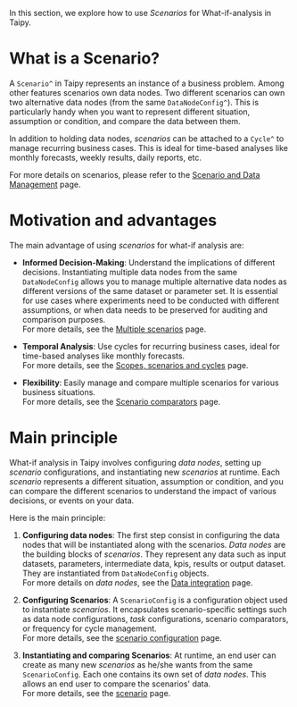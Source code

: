 In this section, we explore how to use *Scenarios* for What-if-analysis in Taipy.

# What is a Scenario?
A `Scenario^` in Taipy represents an instance of a business problem. Among other features
scenarios own data nodes. Two different scenarios can own two alternative data nodes (from the
same `DataNodeConfig^`). This is particularly handy when you want to represent different
situation, assumption or condition, and compare the data between them.

In addition to holding data nodes, *scenarios* can be attached to a `Cycle^` to manage recurring
business cases. This is ideal for time-based analyses like monthly forecasts, weekly
results, daily reports, etc.

For more details on scenarios, please refer to the [Scenario and Data Management](../sdm/index.md)
page.

# Motivation and advantages

The main advantage of using *scenarios* for what-if analysis are:

- **Informed Decision-Making**: Understand the implications of different decisions.
    Instantiating multiple data nodes from the same `DataNodeConfig` allows you to
    manage multiple alternative data nodes as different versions of the same dataset
    or parameter set. It is essential for use cases where experiments need to be
    conducted with different assumptions, or when data needs to be preserved for
    auditing and comparison purposes.<br>
    For more details, see the [Multiple scenarios](../what-if-analysis/multiple-scenarios.md) page.

- **Temporal Analysis**: Use cycles for recurring business cases, ideal for time-based
    analyses like monthly forecasts.<br>
    For more details, see the [Scopes, scenarios and cycles](../what-if-analysis/scenario-and-cycles.md) page.

- **Flexibility**: Easily manage and compare multiple scenarios for various business situations.
    <br>
    For more details, see the [Scenario comparators](../what-if-analysis/scenario-comparators.md) page.

# Main principle

What-if analysis in Taipy involves configuring *data nodes*, setting up *scenario* configurations,
and instantiating new *scenarios* at runtime. Each *scenario* represents a different situation,
assumption or condition, and you can compare the different scenarios to understand
the impact of various decisions, or events on your data.

Here is the main principle:

1. **Configuring data nodes**: The first step consist in configuring the data nodes that will be
    instantiated along with the scenarios. *Data nodes* are the building blocks of *scenarios*.
    They represent any data such as input datasets, parameters, intermediate data, kpis, results
    or output dataset. They are instantiated from `DataNodeConfig` objects.
    <br>
    For more details on *data nodes*, see the [Data integration](../data-integration/index.md) page.

2. **Configuring Scenarios**: A `ScenarioConfig` is a configuration object used to instantiate
    *scenarios*. It encapsulates scenario-specific settings such as data node configurations,
    *task* configurations, scenario comparators, or frequency for cycle management.<br>
    For more details, see the [scenario configuration](../sdm/scenario/scenario-config.md)
    page.

3. **Instantiating and comparing Scenarios**: At runtime, an end user can create as many new
    *scenarios* as he/she wants from the same `ScenarioConfig`. Each one contains its own set
    of *data nodes*. This allows an end user to compare the scenarios' data.<br>
    For more details, see the [scenario](../sdm/scenario/index.md)
    page.


